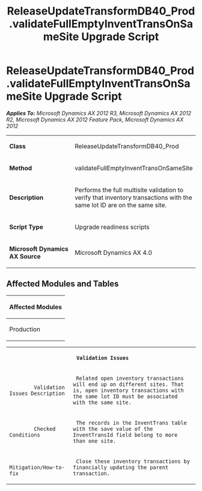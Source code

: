 ﻿---
title: ReleaseUpdateTransformDB40_Prod.validateFullEmptyInventTransOnSameSite Upgrade Script
TOCTitle: ReleaseUpdateTransformDB40_Prod.validateFullEmptyInventTransOnSameSite Upgrade Script
ms:assetid: 920b6115-ed5d-2ef3-df38-c173ab6d78f9
ms:mtpsurl: https://msdn.microsoft.com/en-us/library/JJ736596(v=AX.60)
ms:contentKeyID: 49709785
ms.date: 05/18/2015
mtps_version: v=AX.60
---

# ReleaseUpdateTransformDB40\_Prod.validateFullEmptyInventTransOnSameSite Upgrade Script 


_**Applies To:** Microsoft Dynamics AX 2012 R3, Microsoft Dynamics AX 2012 R2, Microsoft Dynamics AX 2012 Feature Pack, Microsoft Dynamics AX 2012_

<table>
<colgroup>
<col style="width: 50%" />
<col style="width: 50%" />
</colgroup>
<tbody>
<tr class="odd">
<td><p><strong>Class</strong></p></td>
<td><p>ReleaseUpdateTransformDB40_Prod</p></td>
</tr>
<tr class="even">
<td><p><strong>Method</strong></p></td>
<td><p>validateFullEmptyInventTransOnSameSite</p></td>
</tr>
<tr class="odd">
<td><p><strong>Description</strong></p></td>
<td><p>Performs the full multisite validation to verify that inventory transactions with the same lot ID are on the same site.</p></td>
</tr>
<tr class="even">
<td><p><strong>Script Type</strong></p></td>
<td><p>Upgrade readiness scripts</p></td>
</tr>
<tr class="odd">
<td><p><strong>Microsoft Dynamics AX Source</strong></p></td>
<td><p>Microsoft Dynamics AX 4.0</p></td>
</tr>
</tbody>
</table>


## Affected Modules and Tables

<table>
<colgroup>
<col style="width: 100%" />
</colgroup>
<thead>
<tr class="header">
<th><p>Affected Modules</p></th>
</tr>
</thead>
<tbody>
<tr class="odd">
<td><p>Production</p></td>
</tr>
</tbody>
</table>


<table xmlns="http://www.w3.org/1999/xhtml">
              <tr><th colspan="2">
		
   <p>
   
	 Validation Issues
  </p>
  </th></tr>
              <tr><td>
		
   <p>
   
	 
            Validation Issues Description
          
  </p>
  </td><td>
		
   <p>
   
	 Related open inventory transactions will end up on different sites. That is, open inventory transactions with the same lot ID must be associated with the same site.
  </p>
  </td></tr>
              <tr><td>
		
   <p>
   
	 
            Checked Conditions
          
  </p>
  </td><td>
		
   <p>
   
	 The records in the InventTrans table with the save value of the InventTransId field belong to more than one site.
  </p>
  </td></tr>
              <tr><td>
		
   <p>
   
	 
            Mitigation/How-to-fix
          
  </p>
  </td><td>
		
   <p>
   
	 Close these inventory transactions by financially updating the parent transaction.
  </p>
  </td></tr>
            </table>

  


